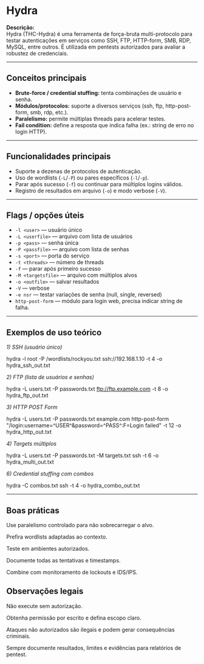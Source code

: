 # Hydra

**Descrição:**  
Hydra (THC-Hydra) é uma ferramenta de força-bruta multi-protocolo para testar autenticações em serviços como SSH, FTP, HTTP-form, SMB, RDP, MySQL, entre outros. É utilizada em pentests autorizados para avaliar a robustez de credenciais.

---

## Conceitos principais
- **Brute-force / credential stuffing:** tenta combinações de usuário e senha.  
- **Módulos/protocolos:** suporte a diversos serviços (ssh, ftp, http-post-form, smb, rdp, etc.).  
- **Paralelismo:** permite múltiplas threads para acelerar testes.  
- **Fail condition:** define a resposta que indica falha (ex.: string de erro no login HTTP).

---

## Funcionalidades principais
- Suporte a dezenas de protocolos de autenticação.  
- Uso de wordlists (`-L`/`-P`) ou pares específicos (`-l`/`-p`).  
- Parar após sucesso (`-f`) ou continuar para múltiplos logins válidos.  
- Registro de resultados em arquivo (`-o`) e modo verbose (`-V`).  

---

## Flags / opções úteis
- `-l <user>` — usuário único  
- `-L <userfile>` — arquivo com lista de usuários  
- `-p <pass>` — senha única  
- `-P <passfile>` — arquivo com lista de senhas  
- `-s <port>` — porta do serviço  
- `-t <threads>` — número de threads  
- `-f` — parar após primeiro sucesso  
- `-M <targetsfile>` — arquivo com múltiplos alvos  
- `-o <outfile>` — salvar resultados  
- `-V` — verbose  
- `-e nsr` — testar variações de senha (null, single, reversed)  
- `http-post-form` — módulo para login web, precisa indicar string de falha.

---

## Exemplos de uso teórico

*1) SSH (usuário único)*

hydra -l root -P /wordlists/rockyou.txt ssh://192.168.1.10 -t 4 -o hydra_ssh_out.txt

*2) FTP (lista de usuários e senhas)*

hydra -L users.txt -P passwords.txt ftp://ftp.example.com -t 8 -o hydra_ftp_out.txt

*3) HTTP POST Form*

hydra -L users.txt -P passwords.txt example.com http-post-form "/login:username=^USER^&password=^PASS^:F=Login failed" -t 12 -o hydra_http_out.txt

*4) Targets múltiplos*

hydra -L users.txt -P passwords.txt -M targets.txt ssh -t 6 -o hydra_multi_out.txt

*6) Credential stuffing com combos*

hydra -C combos.txt ssh -t 4 -o hydra_combo_out.txt

---

## Boas práticas
Use paralelismo controlado para não sobrecarregar o alvo.

Prefira wordlists adaptadas ao contexto.

Teste em ambientes autorizados.

Documente todas as tentativas e timestamps.

Combine com monitoramento de lockouts e IDS/IPS.

## Observações legais
Não execute sem autorização.

Obtenha permissão por escrito e defina escopo claro.

Ataques não autorizados são ilegais e podem gerar consequências criminais.

Sempre documente resultados, limites e evidências para relatórios de pentest.
